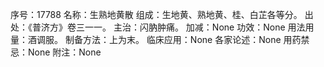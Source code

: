 序号：17788
名称：生熟地黄散
组成：生地黄、熟地黄、桂、白芷各等分。
出处：《普济方》卷三一一。
主治：闪肭肿痛。
加减：None
功效：None
用法用量：酒调服。
制备方法：上为末。
临床应用：None
各家论述：None
用药禁忌：None
附注：None
